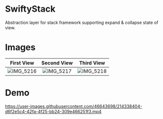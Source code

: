 # SwiftyStack
Abstraction layer for stack framework supporting expand &amp; collapse state of view.

# Images

First View             |  Second View                 | Third View
:-------------------------:|:-------------------------:|:--------------:|
![IMG_5216](https://user-images.githubusercontent.com/46643698/214338891-26ddbe35-ca8a-49ce-8105-273cf9219122.PNG)|![IMG_5217](https://user-images.githubusercontent.com/46643698/214338910-44c8bb51-042a-49e1-8b1f-f792bbf10b7b.PNG)|![IMG_5218](https://user-images.githubusercontent.com/46643698/214338937-d7f5d97a-99ea-4773-82dc-dbbba314159a.PNG)|

# Demo

https://user-images.githubusercontent.com/46643698/214338404-d6f2e5c4-42fa-4f25-bb24-309e466251f3.mp4
